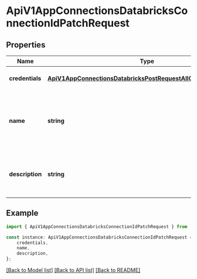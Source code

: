 # ApiV1AppConnectionsDatabricksConnectionIdPatchRequest


## Properties

Name | Type | Description | Notes
------------ | ------------- | ------------- | -------------
**credentials** | [**ApiV1AppConnectionsDatabricksPostRequestAllOfAnyOfCredentials**](ApiV1AppConnectionsDatabricksPostRequestAllOfAnyOfCredentials.md) |  | [optional] [default to undefined]
**name** | **string** | The updated name of the Databricks Connection. Must be slug-friendly. | [optional] [default to undefined]
**description** | **string** | The updated description of the Databricks Connection. | [optional] [default to undefined]

## Example

```typescript
import { ApiV1AppConnectionsDatabricksConnectionIdPatchRequest } from './api';

const instance: ApiV1AppConnectionsDatabricksConnectionIdPatchRequest = {
    credentials,
    name,
    description,
};
```

[[Back to Model list]](../README.md#documentation-for-models) [[Back to API list]](../README.md#documentation-for-api-endpoints) [[Back to README]](../README.md)
